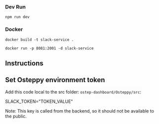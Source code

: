 ### Dev Run

`npm run dev`

### Docker

`docker build -t slack-service .`

`docker run -p 8081:2001 -d slack-service`

## Instructions

## Set Osteppy environment token

Add this code local to the src folder: `ostep-dashboard/Osteppy/src`: 

SLACK_TOKEN="TOKEN_VALUE"

Note: This key is called from the backend, so it should not be available to the public.
